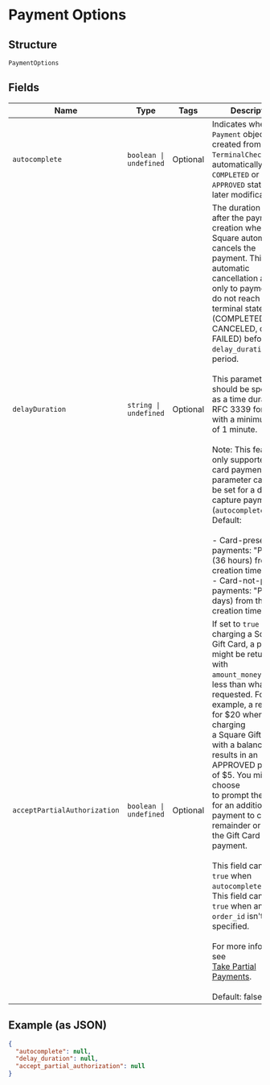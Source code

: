 
# Payment Options

## Structure

`PaymentOptions`

## Fields

| Name | Type | Tags | Description |
|  --- | --- | --- | --- |
| `autocomplete` | `boolean \| undefined` | Optional | Indicates whether the `Payment` objects created from this `TerminalCheckout` are automatically<br>`COMPLETED` or left in an `APPROVED` state for later modification. |
| `delayDuration` | `string \| undefined` | Optional | The duration of time after the payment's creation when Square automatically cancels the<br>payment. This automatic cancellation applies only to payments that do not reach a terminal state<br>(COMPLETED, CANCELED, or FAILED) before the `delay_duration` time period.<br><br>This parameter should be specified as a time duration, in RFC 3339 format, with a minimum value<br>of 1 minute.<br><br>Note: This feature is only supported for card payments. This parameter can only be set for a delayed<br>capture payment (`autocomplete=false`).<br>Default:<br><br>- Card-present payments: "PT36H" (36 hours) from the creation time.<br>- Card-not-present payments: "P7D" (7 days) from the creation time. |
| `acceptPartialAuthorization` | `boolean \| undefined` | Optional | If set to `true` and charging a Square Gift Card, a payment might be returned with<br>`amount_money` equal to less than what was requested. For example, a request for $20 when charging<br>a Square Gift Card with a balance of $5 results in an APPROVED payment of $5. You might choose<br>to prompt the buyer for an additional payment to cover the remainder or cancel the Gift Card<br>payment.<br><br>This field cannot be `true` when `autocomplete = true`.<br>This field cannot be `true` when an `order_id` isn't specified.<br><br>For more information, see<br>[Take Partial Payments](https://developer.squareup.com/docs/payments-api/take-payments/card-payments/partial-payments-with-gift-cards).<br><br>Default: false |

## Example (as JSON)

```json
{
  "autocomplete": null,
  "delay_duration": null,
  "accept_partial_authorization": null
}
```

